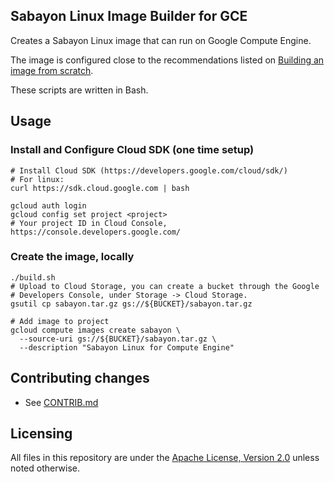 ## Sabayon Linux Image Builder for GCE

Creates a Sabayon Linux image that can run on Google Compute Engine.

The image is configured close to the recommendations listed on [Building an image from scratch](https://developers.google.com/compute/docs/images#buildingimage).

These scripts are written in Bash.

## Usage

### Install and Configure Cloud SDK (one time setup)
```
# Install Cloud SDK (https://developers.google.com/cloud/sdk/)
# For linux:
curl https://sdk.cloud.google.com | bash

gcloud auth login
gcloud config set project <project>
# Your project ID in Cloud Console, https://console.developers.google.com/
```

### Create the image, locally
```
./build.sh
# Upload to Cloud Storage, you can create a bucket through the Google
# Developers Console, under Storage -> Cloud Storage.
gsutil cp sabayon.tar.gz gs://${BUCKET}/sabayon.tar.gz

# Add image to project
gcloud compute images create sabayon \
  --source-uri gs://${BUCKET}/sabayon.tar.gz \
  --description "Sabayon Linux for Compute Engine"
```


## Contributing changes

* See [CONTRIB.md](CONTRIB.md)


## Licensing
All files in this repository are under the [Apache License, Version 2.0](LICENSE) unless noted otherwise.
